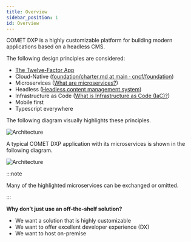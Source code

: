 ```yaml
---
title: Overview
sidebar_position: 1
id: Overview
---
```


COMET DXP is a highly customizable platform for building modern applications based on a headless CMS.

The following design principles are considered:
* [The Twelve-Factor App](https://12factor.net/)
* Cloud-Native ([foundation/charter.md at main · cncf/foundation](https://github.com/cncf/foundation/blob/main/charter.md#1-mission-of-the-cloud-native-computing-foundation))
* Microservices ([What are microservices?](https://microservices.io/))
* Headless ([Headless content management system](https://en.wikipedia.org/wiki/Headless_content_management_system))
* Infrastructure as Code ([What is Infrastructure as Code (IaC)?](https://www.redhat.com/en/topics/automation/what-is-infrastructure-as-code-iac))
* Mobile first
* Typescript everywhere

The following diagram visually highlights these principles.

![Architecture](images/application-baseline.jpg)

A typical COMET DXP application with its microservices is shown in the following diagram.

![Architecture](images/architecture.jpg)

:::note

Many of the highlighted microservices can be exchanged or omitted.

:::

**Why don’t just use an off-the-shelf solution?**

* We want a solution that is highly customizable
* We want to offer excellent developer experience (DX)
* We want to host on-premise